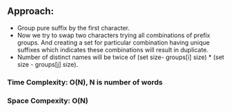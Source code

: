 ## Approach:
* Group pure suffix by the first character.
* Now we try to swap two characters trying all combinations of prefix groups. And creating a set for particular combination having unique suffixes which indicates these combinations will result in duplicate.
* Number of distinct names will be twice of (set size- groups[i] size) * (set size - groups[j] size).
​
### Time Complexity: O(N), N is number of words
### Space Compexity: O(N)
